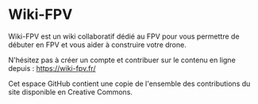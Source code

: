 # Wiki-FPV
Wiki-FPV est un wiki collaboratif dédié au FPV pour vous permettre de débuter en FPV et vous aider à construire votre drone.

N'hésitez pas à créer un compte et contribuer sur le contenu en ligne depuis : https://wiki-fpv.fr/

Cet espace GitHub contient une copie de l'ensemble des contributions du site disponible en Creative Commons.

